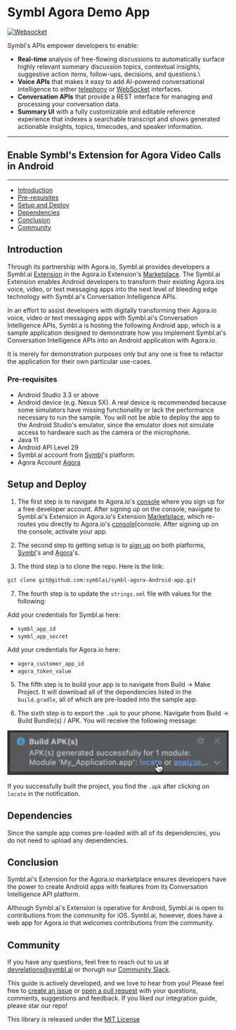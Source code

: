 # Symbl Agora Demo App

[![Websocket](https://img.shields.io/badge/symbl-websocket-brightgreen)](https://docs.symbl.ai/docs/streamingapi/overview/introduction)

Symbl's APIs empower developers to enable: 
- **Real-time** analysis of free-flowing discussions to automatically surface highly relevant summary discussion topics, contextual insights, suggestive action items, follow-ups, decisions, and questions.\
- **Voice APIs** that makes it easy to add AI-powered conversational intelligence to either [telephony][telephony] or [WebSocket][websocket] interfaces.
- **Conversation APIs** that provide a REST interface for managing and processing your conversation data.
- **Summary UI** with a fully customizable and editable reference experience that indexes a searchable transcript and shows generated actionable insights, topics, timecodes, and speaker information.

<hr />

## Enable Symbl's Extension for Agora Video Calls in Android

<hr />

 * [Introduction](#introduction)
 * [Pre-requisites](#pre-requisites)
 * [Setup and Deploy](#setupanddeploy)
 * [Dependencies](#dependencies)
 * [Conclusion](#conclusion)
 * [Community](#community)

## Introduction

Through its partnership with Agora.io, Symbl.ai provides developers a Symbl.ai [Extension][symbl_extension] in the Agora.io Extension's [Marketplace][marketplace]. The Symbl.ai Extension enables Android developers to transform their existing Agora.ios voice, video, or text messaging apps into the next level of bleeding edge technology with Symbl.ai's Conversation Intelligence APIs. 

In an effort to assist developers with digitally transforming their Agora.io voice, video or text messaging apps with Symbl.ai's Conversation Intelligence APIs, Symbl.a is hosting the following Android app, which is a sample application designed to demonstrate how you implement Symbl.ai's Conversation Intelligence APIs into an Android application with Agora.io.

It is merely for demonstration purposes only but any one is free to refactor the application for their own particular use-cases. 

### Pre-requisites

* Android Studio 3.3 or above
* Android device (e.g. Nexus 5X). A real device is recommended because some simulators have missing functionality or lack the performance necessary to run the sample. You will not be able to deploy the app to the Android Studio's emulator, since the emulator does not simulate access to hardware such as the camera or the microphone.
* Java 11
* Android API Level 29
* Symbl.ai account from [Symbl][signup]'s platform.
* Agora Account [Agora](https://sso.agora.io/en/v3/signup)

## Setup and Deploy
1. The first step is to navigate to Agora.io's [console][console] where you sign up for a free developer account. After signing up on the console, navigate to Symbl.ai's Extension in Agora.io's Extension [Marketplace][marketplace], which re-routes you directly to Agora.io's [console][console. After signing up on the console, activate your app.

2. The second step to getting setup is to [sign up][signup] on both platforms, [Symbl][signup]'s and [Agora](https://sso.agora.io/en/v3/signup)'s. 

3. The third step is to clone the repo. Here is the link: 

```bash
git clone git@github.com:symblai/symbl-agora-Android-app.git
```

7. The fourth step is to update the `strings.xml` file with values for the following:

Add your credentials for Symbl.ai here:
*  `symbl_app_id`
*  `symbl_app_secret`

Add your credentials for Agora.io here:
*  `agora_customer_app_id`
*  `agora_token_value`

5. The fifth step is to build your app is to navigate from Build -> Make Project. It will download all of the dependencies listed in the `build.gradle`, all of which are pre-loaded into the sample app. 

6. The sixth step is to export the `.apk` to your phone. Navigate from Build -> Build Bundle(s) / APK. You will receive the following message:

![gradle_notification](./resources/gradle_notification.png)

If you successfully built the project, you find the `.apk` after clicking on `locate` in the notification. 

## Dependencies

Since the sample app comes pre-loaded with all of its dependencies, you do not need to upload any dependencies. 

## Conclusion 

Symbl.ai's Extension for the Agora.io marketplace ensures developers have the power to create Android apps with features from its Conversation Intelligence API platform. 

Although Symbl.ai's Extension is operative for Android, Symbl.ai is open to contributions from the community for iOS. Symbl.ai, however, does have a web app for Agora.io that welcomes contributions from the community. 

## Community

If you have any questions, feel free to reach out to us at devrelations@symbl.ai or thorugh our [Community Slack][slack].

This guide is actively developed, and we love to hear from you! Please feel free to [create an issue][issues] or [open a pull request][pulls] with your questions, comments, suggestions and feedback.  If you liked our integration guide, please star our repo!

This library is released under the [MIT License][license]

[license]: LICENSE.txt
[telephony]: https://docs.symbl.ai/docs/telephony/overview/post-api
[websocket]: https://docs.symbl.ai/docs/streamingapi/overview/introduction
[console]: https:console.agora.io
[marketplace]: https://www.agora.io/en/agora-extensions-marketplace/
[symbl_extension]: https://www.agora.io/en/agora-extensions-marketplace/symbl-transcription-conversation-analytics/
[slack]: https://join.slack.com/t/symbldotai/shared_invite/zt-4sic2s11-D3x496pll8UHSJ89cm78CA
[signup]: https://platform.symbl.ai/?_ga=2.90794201.232722623.1641351522-1406598850.1641351522#/signup
[issues]: https://github.com/symblai/symbl-agora-Android-app/issues
[pulls]: https://github.com/symblai/symbl-agora-Android-app/pulls